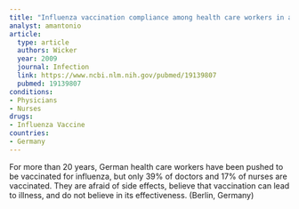 ```yaml
---
title: "Influenza vaccination compliance among health care workers in a German university hospital"
analyst: amantonio
article:
  type: article
  authors: Wicker
  year: 2009
  journal: Infection
  link: https://www.ncbi.nlm.nih.gov/pubmed/19139807
  pubmed: 19139807
conditions:
- Physicians
- Nurses
drugs:
- Influenza Vaccine
countries:
- Germany
---
```


For more than 20 years, German health care workers have been pushed to be vaccinated for influenza, but only 39% of doctors and 17% of nurses are vaccinated. They are afraid of side effects, believe that vaccination can lead to illness, and do not believe in its effectiveness. (Berlin, Germany)
